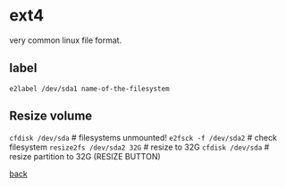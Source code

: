 ext4
====

very common linux file format.

label
-----

`e2label /dev/sda1 name-of-the-filesystem`

Resize volume
-------------

`cfdisk /dev/sda`	# filesystems unmounted!
`e2fsck -f /dev/sda2`	# check filesystem
`resize2fs /dev/sda2 32G` # resize to 32G
`cfdisk /dev/sda`	# resize partition to 32G (RESIZE BUTTON)

[back](./)

